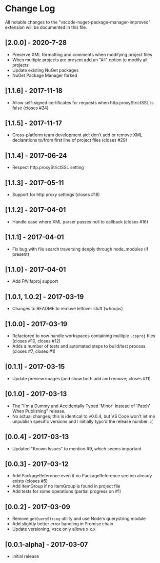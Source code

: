 # Change Log

All notable changes to the "vscode-nuget-package-manager-improved" extension will be documented in this file.

## [2.0.0] - 2020-7-28

- Preserve XML formatting and comments when modifying project files
- When multiple projects are present add an "All" option to modify all projects
- Update existing NuGet packages
- NuGet Package Manager forked

## [1.1.6] - 2017-11-18

- Allow self-signed certificates for requests when http.proxyStrictSSL is false (closes #24)

## [1.1.5] - 2017-11-17

- Cross-platform team development aid: don't add or remove XML declarations to/from first line of project files (closes #29)

## [1.1.4] - 2017-06-24

- Respect http.proxyStrictSSL setting

## [1.1.3] - 2017-05-11

- Support for http proxy settings (closes #18)

## [1.1.2] - 2017-04-01

- Handle case where XML parser passes null to callback (closes #16)

## [1.1.1] - 2017-04-01

- Fix bug with file search traversing deeply through node_modules (if present)

## [1.1.0] - 2017-04-01

- Add F#/.fsproj support

## [1.0.1, 1.0.2] - 2017-03-19

- Changes to README to remove leftover stuff (whoops)

## [1.0.0] - 2017-03-19

- Refactored to now handle workspaces containing multiple `.csproj` files 
(closes #10, closes #12)
- Adds a number of tests and automated steps to build/test process (closes #7,
closes #1)

## [0.1.1] - 2017-03-15

- Update preview images (and show both add and remove; closes #11)

## [0.1.0] - 2017-03-13

- The "I'm a Dummy and Accidentally Typed 'Minor' Instead of 'Patch' When Publishing"
release.
- No actual changes; this is identical to v0.0.4, but VS Code won't let me unpublish
specific versions and I initially typo'd the release number. :(

## [0.0.4] - 2017-03-13

- Updated "Known Issues" to mention #9, which seems important

## [0.0.3] - 2017-03-12

- Add PackageReference even if no PackageReference section already exists (closes #5)
- Add ItemGroup if no ItemGroup is found in project file
- Add tests for some operations (partial progress on #1)

## [0.0.2] - 2017-03-09

- Remove `getQueryString` utility and use Node's querystring module
- Add slightly better error handling in Promise chain
- Update versioning; vsce only allows x.x.x

## [0.0.1-alpha] - 2017-03-07

- Initial release

